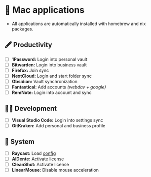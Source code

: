 # 📲 Mac applications

- All applications are automatically installed with homebrew and nix packages.

## 🖋️ Productivity

- [ ] **1Password:** Login into personal vault
- [ ] **Bitwarden:** Login into business vault
- [ ] **Firefox:** Join sync
- [ ] **NextCloud:** Login and start folder sync
- [ ] **Obsidian:** Vault synchronization
- [ ] **Fantastical:** Add accounts _(webdav + google)_
- [ ] **RemNote:** Login into account and sync

## 👨‍💻 Development

- [ ] **Visual Studio Code:** Login into settings sync
- [ ] **GitKraken:** Add personal and business profile

## 📢 System

- [ ] **Raycast:** Load [config](https://github.com/samiuens/machines/blob/master/configs/raycast/raycast.rayconfig)
- [ ] **AlDente:** Activate license
- [ ] **CleanShot:** Activate license
- [ ] **LinearMouse:** Disable mouse acceleration
